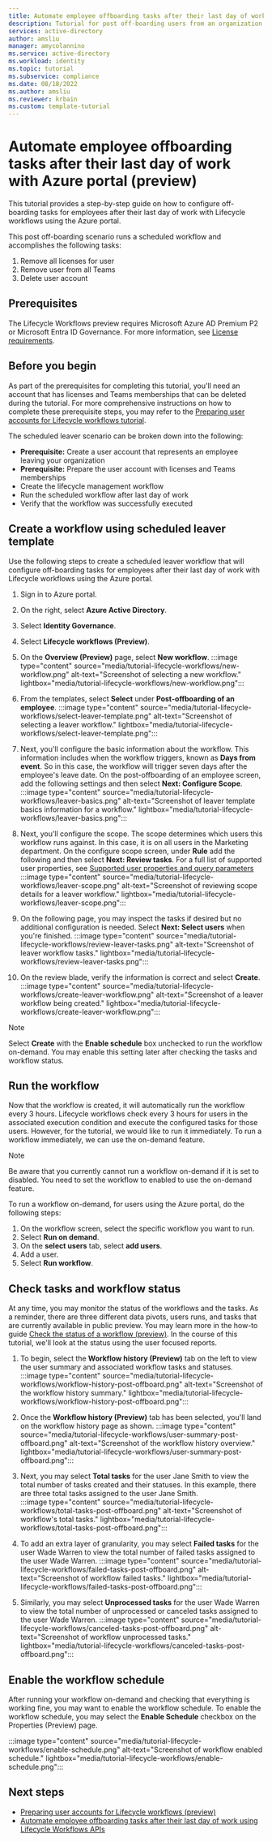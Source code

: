 ```yaml
---
title: Automate employee offboarding tasks after their last day of work with Azure portal (preview)
description: Tutorial for post off-boarding users from an organization using Lifecycle workflows with Azure portal (preview).
services: active-directory
author: amsliu
manager: amycolannino
ms.service: active-directory
ms.workload: identity
ms.topic: tutorial
ms.subservice: compliance
ms.date: 08/18/2022
ms.author: amsliu
ms.reviewer: krbain
ms.custom: template-tutorial
---
```

# Automate employee offboarding tasks after their last day of work with Azure portal (preview)

This tutorial provides a step-by-step guide on how to configure off-boarding tasks for employees after their last day of work with Lifecycle workflows using the Azure portal.

This post off-boarding scenario runs a scheduled workflow and accomplishes the following tasks:
 
1. Remove all licenses for user
2. Remove user from all Teams
3. Delete user account

## Prerequisites

The Lifecycle Workflows preview requires Microsoft Azure AD Premium P2 or Microsoft Entra ID Governance. For more information, see [License requirements](what-are-lifecycle-workflows.md#license-requirements).

##  Before you begin

As part of the prerequisites for completing this tutorial, you'll need an account that has licenses and Teams memberships that can be deleted during the tutorial. For more comprehensive instructions on how to complete these prerequisite steps, you may refer to  the [Preparing user accounts for Lifecycle workflows tutorial](tutorial-prepare-azure-ad-user-accounts.md).

The scheduled leaver scenario can be broken down into the following:
-	**Prerequisite:** Create a user account that represents an employee leaving your organization
-	**Prerequisite:** Prepare the user account with licenses and Teams memberships
- Create the lifecycle management workflow
-	Run the scheduled workflow after last day of work
-	Verify that the workflow was successfully executed

## Create a workflow using scheduled leaver template
Use the following steps to create a scheduled leaver workflow that will configure off-boarding tasks for employees after their last day of work with Lifecycle workflows using the Azure portal.

 1.  Sign in to Azure portal.
 2.  On the right, select **Azure Active Directory**.
 3.  Select **Identity Governance**.
 4.  Select **Lifecycle workflows (Preview)**.
 5.  On the **Overview (Preview)** page, select **New workflow**. 
    :::image type="content" source="media/tutorial-lifecycle-workflows/new-workflow.png" alt-text="Screenshot of selecting a new workflow." lightbox="media/tutorial-lifecycle-workflows/new-workflow.png":::

 6. From the templates, select **Select** under **Post-offboarding of an employee**.
   :::image type="content" source="media/tutorial-lifecycle-workflows/select-leaver-template.png" alt-text="Screenshot of selecting a leaver workflow." lightbox="media/tutorial-lifecycle-workflows/select-leaver-template.png":::

 7. Next, you'll configure the basic information about the workflow.  This information includes when the workflow triggers, known as **Days from event**.  So in this case, the workflow will trigger seven days after the employee's leave date.  On the post-offboarding of an employee screen, add the following settings and then select **Next: Configure Scope**. 
   :::image type="content" source="media/tutorial-lifecycle-workflows/leaver-basics.png" alt-text="Screenshot of leaver template basics information for a workflow." lightbox="media/tutorial-lifecycle-workflows/leaver-basics.png":::
 
 8. Next, you'll configure the scope. The scope determines which users this workflow runs against.  In this case, it is on all users in the Marketing department.  On the configure scope screen, under **Rule** add the following and then select **Next: Review tasks**. For a full list of supported user properties, see [Supported user properties and query parameters](/graph/api/resources/identitygovernance-rulebasedsubjectset?view=graph-rest-beta&preserve-view=true#supported-user-properties-and-query-parameters)
   :::image type="content" source="media/tutorial-lifecycle-workflows/leaver-scope.png" alt-text="Screenshot of reviewing scope details for a leaver workflow." lightbox="media/tutorial-lifecycle-workflows/leaver-scope.png":::

 9. On the following page, you may inspect the tasks if desired but no additional configuration is needed. Select **Next: Select users** when you're finished.
   :::image type="content" source="media/tutorial-lifecycle-workflows/review-leaver-tasks.png" alt-text="Screenshot of leaver workflow tasks." lightbox="media/tutorial-lifecycle-workflows/review-leaver-tasks.png":::

10. On the review blade, verify the information is correct and select **Create**.
   :::image type="content" source="media/tutorial-lifecycle-workflows/create-leaver-workflow.png" alt-text="Screenshot of a leaver workflow being created." lightbox="media/tutorial-lifecycle-workflows/create-leaver-workflow.png":::

>[!NOTE]
> Select **Create** with the **Enable schedule** box unchecked to run the workflow on-demand. You may enable this setting later after checking the tasks and workflow status. 

## Run the workflow 
Now that the workflow is created, it will automatically run the workflow every 3 hours. Lifecycle workflows check every 3 hours for users in the associated execution condition and execute the configured tasks for those users.  However, for the tutorial, we would like to run it immediately. To run a workflow immediately, we can use the on-demand feature.

>[!NOTE]
>Be aware that you currently cannot run a workflow on-demand if it is set to disabled.  You need to set the workflow to enabled to use the on-demand feature.

To run a workflow on-demand, for users using the Azure portal, do the following steps:

 1. On the workflow screen, select the specific workflow you want to run.
 2. Select **Run on demand**.
 3. On the **select users** tab, select **add users**.
 4. Add a user.
 5. Select **Run workflow**.

 
## Check tasks and workflow status

At any time, you may monitor the status of the workflows and the tasks. As a reminder, there are three different data pivots, users runs, and tasks that are currently available in public preview. You may learn more in the how-to guide [Check the status of a workflow (preview)](check-status-workflow.md). In the course of this tutorial, we'll look at the status using the user focused reports.

 1. To begin, select the **Workflow history (Preview)** tab on the left to view the user summary and associated workflow tasks and statuses.  
 :::image type="content" source="media/tutorial-lifecycle-workflows/workflow-history-post-offboard.png" alt-text="Screenshot of the workflow history summary." lightbox="media/tutorial-lifecycle-workflows/workflow-history-post-offboard.png":::

1. Once the **Workflow history (Preview)** tab has been selected, you'll land on the workflow history page as shown.
 :::image type="content" source="media/tutorial-lifecycle-workflows/user-summary-post-offboard.png" alt-text="Screenshot of the workflow history overview." lightbox="media/tutorial-lifecycle-workflows/user-summary-post-offboard.png":::

1. Next, you may select **Total tasks** for the user Jane Smith to view the total number of tasks created and their statuses. In this example, there are three total tasks assigned to the user Jane Smith.  
 :::image type="content" source="media/tutorial-lifecycle-workflows/total-tasks-post-offboard.png" alt-text="Screenshot of workflow's total tasks." lightbox="media/tutorial-lifecycle-workflows/total-tasks-post-offboard.png":::

1. To add an extra layer of granularity, you may select **Failed tasks** for the user Wade Warren to view the total number of failed tasks assigned to the user Wade Warren.
 :::image type="content" source="media/tutorial-lifecycle-workflows/failed-tasks-post-offboard.png" alt-text="Screenshot of workflow failed tasks." lightbox="media/tutorial-lifecycle-workflows/failed-tasks-post-offboard.png":::

1. Similarly, you may select **Unprocessed tasks** for the user Wade Warren to view the total number of unprocessed or canceled tasks assigned to the user Wade Warren.
 :::image type="content" source="media/tutorial-lifecycle-workflows/canceled-tasks-post-offboard.png" alt-text="Screenshot of workflow unprocessed tasks." lightbox="media/tutorial-lifecycle-workflows/canceled-tasks-post-offboard.png":::

## Enable the workflow schedule

After running your workflow on-demand and checking that everything is working fine, you may want to enable the workflow schedule. To enable the workflow schedule, you may select the **Enable Schedule** checkbox on the Properties (Preview) page.

  :::image type="content" source="media/tutorial-lifecycle-workflows/enable-schedule.png" alt-text="Screenshot of workflow enabled schedule." lightbox="media/tutorial-lifecycle-workflows/enable-schedule.png":::

## Next steps
- [Preparing user accounts for Lifecycle workflows (preview)](tutorial-prepare-azure-ad-user-accounts.md)
- [Automate employee offboarding tasks after their last day of work using Lifecycle Workflows APIs](/graph/tutorial-lifecycle-workflows-scheduled-leaver)







